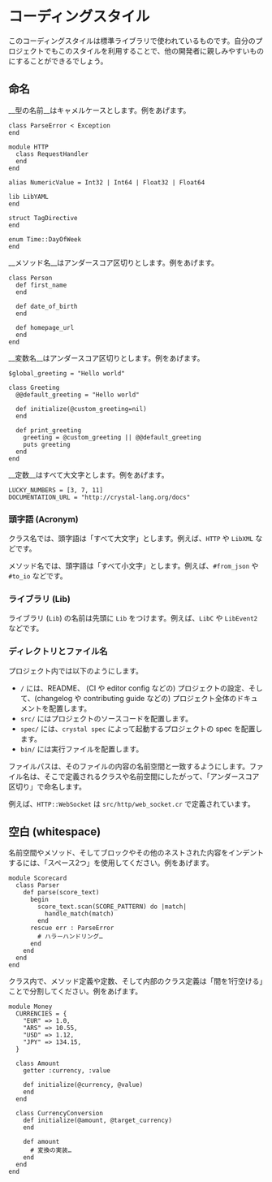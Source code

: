 # コーディングスタイル

このコーディングスタイルは標準ライブラリで使われているものです。自分のプロジェクトでもこのスタイルを利用することで、他の開発者に親しみやすいものにすることができるでしょう。

## 命名

__型の名前__はキャメルケースとします。例をあげます。

```crystal
class ParseError < Exception
end

module HTTP
  class RequestHandler
  end
end

alias NumericValue = Int32 | Int64 | Float32 | Float64

lib LibYAML
end

struct TagDirective
end

enum Time::DayOfWeek
end
```

__メソッド名__はアンダースコア区切りとします。例をあげます。

```crystal
class Person
  def first_name
  end

  def date_of_birth
  end

  def homepage_url
  end
end
```

__変数名__はアンダースコア区切りとします。例をあげます。

```crystal
$global_greeting = "Hello world"

class Greeting
  @@default_greeting = "Hello world"

  def initialize(@custom_greeting=nil)
  end

  def print_greeting
    greeting = @custom_greeting || @@default_greeting
    puts greeting
  end
end
```

__定数__はすべて大文字とします。例をあげます。

```crystal
LUCKY_NUMBERS = [3, 7, 11]
DOCUMENTATION_URL = "http://crystal-lang.org/docs"
```

### 頭字語 (Acronym)

クラス名では、頭字語は「すべて大文字」とします。例えば、`HTTP` や `LibXML` などです。

メソッド名では、頭字語は「すべて小文字」とします。例えば、`#from_json` や `#to_io` などです。

### ライブラリ (Lib)

ライブラリ (`Lib`) の名前は先頭に `Lib` をつけます。例えば、`LibC` や `LibEvent2` などです。

### ディレクトリとファイル名

プロジェクト内では以下のようにします。

- `/` には、README、 (CI や editor config などの) プロジェクトの設定、そして、(changelog や contributing guide などの) プロジェクト全体のドキュメントを配置します。
- `src/` にはプロジェクトのソースコードを配置します。
- `spec/` には、`crystal spec` によって起動するプロジェクトの spec を配置します。
- `bin/` には実行ファイルを配置します。

ファイルパスは、そのファイルの内容の名前空間と一致するようにします。ファイル名は、そこで定義されるクラスや名前空間にしたがって、「アンダースコア区切り」で命名します。

例えば、`HTTP::WebSocket` は `src/http/web_socket.cr` で定義されています。

## 空白 (whitespace)

名前空間やメソッド、そしてブロックやその他のネストされた内容をインデントするには、「スペース2つ」を使用してください。例をあげます。

```crystal
module Scorecard
  class Parser
    def parse(score_text)
      begin
        score_text.scan(SCORE_PATTERN) do |match|
          handle_match(match)
        end
      rescue err : ParseError
        # ハラーハンドリング…
      end
    end
  end
end
```

クラス内で、メソッド定義や定数、そして内部のクラス定義は「間を1行空ける」ことで分割してください。例をあげます。

```crystal
module Money
  CURRENCIES = {
    "EUR" => 1.0,
    "ARS" => 10.55,
    "USD" => 1.12,
    "JPY" => 134.15,
  }

  class Amount
    getter :currency, :value

    def initialize(@currency, @value)
    end
  end

  class CurrencyConversion
    def initialize(@amount, @target_currency)
    end

    def amount
      # 変換の実装…
    end
  end
end
```
